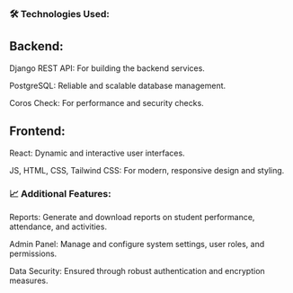 
### 🛠️ Technologies Used:

## Backend:
Django REST API: For building the backend services.

PostgreSQL: Reliable and scalable database management.

Coros Check: For performance and security checks.


## Frontend:
React: Dynamic and interactive user interfaces.

JS, HTML, CSS, Tailwind CSS: For modern, responsive design and styling.
### 📈 Additional Features:

Reports: Generate and download reports on student performance, attendance, and activities.

Admin Panel: Manage and configure system settings, user roles, and permissions.

Data Security: Ensured through robust authentication and encryption measures.





